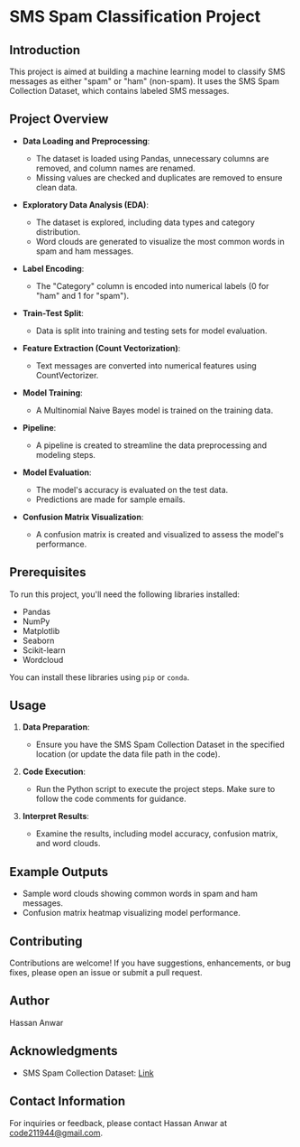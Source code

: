 # SMS Spam Classification Project

## Introduction

This project is aimed at building a machine learning model to classify SMS messages as either "spam" or "ham" (non-spam). It uses the SMS Spam Collection Dataset, which contains labeled SMS messages.

## Project Overview

- **Data Loading and Preprocessing**:
  - The dataset is loaded using Pandas, unnecessary columns are removed, and column names are renamed.
  - Missing values are checked and duplicates are removed to ensure clean data.

- **Exploratory Data Analysis (EDA)**:
  - The dataset is explored, including data types and category distribution.
  - Word clouds are generated to visualize the most common words in spam and ham messages.

- **Label Encoding**:
  - The "Category" column is encoded into numerical labels (0 for "ham" and 1 for "spam").

- **Train-Test Split**:
  - Data is split into training and testing sets for model evaluation.

- **Feature Extraction (Count Vectorization)**:
  - Text messages are converted into numerical features using CountVectorizer.

- **Model Training**:
  - A Multinomial Naive Bayes model is trained on the training data.

- **Pipeline**:
  - A pipeline is created to streamline the data preprocessing and modeling steps.

- **Model Evaluation**:
  - The model's accuracy is evaluated on the test data.
  - Predictions are made for sample emails.

- **Confusion Matrix Visualization**:
  - A confusion matrix is created and visualized to assess the model's performance.

## Prerequisites

To run this project, you'll need the following libraries installed:

- Pandas
- NumPy
- Matplotlib
- Seaborn
- Scikit-learn
- Wordcloud

You can install these libraries using `pip` or `conda`.

## Usage

1. **Data Preparation**:
   - Ensure you have the SMS Spam Collection Dataset in the specified location (or update the data file path in the code).

2. **Code Execution**:
   - Run the Python script to execute the project steps. Make sure to follow the code comments for guidance.

3. **Interpret Results**:
   - Examine the results, including model accuracy, confusion matrix, and word clouds.

## Example Outputs

- Sample word clouds showing common words in spam and ham messages.
- Confusion matrix heatmap visualizing model performance.

## Contributing

Contributions are welcome! If you have suggestions, enhancements, or bug fixes, please open an issue or submit a pull request.

## Author

Hassan Anwar


## Acknowledgments

- SMS Spam Collection Dataset: [Link](https://www.kaggle.com/uciml/sms-spam-collection-dataset)

## Contact Information

For inquiries or feedback, please contact Hassan Anwar at code211944@gmail.com.
